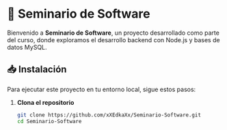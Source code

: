# 🚀 Seminario de Software

Bienvenido a **Seminario de Software**, un proyecto desarrollado como parte del curso, donde exploramos el desarrollo backend con Node.js y bases de datos MySQL.

## 📥 Instalación

Para ejecutar este proyecto en tu entorno local, sigue estos pasos:

1. **Clona el repositorio**  
   ```bash
   git clone https://github.com/xXEdkaXx/Seminario-Software.git
   cd Seminario-Software